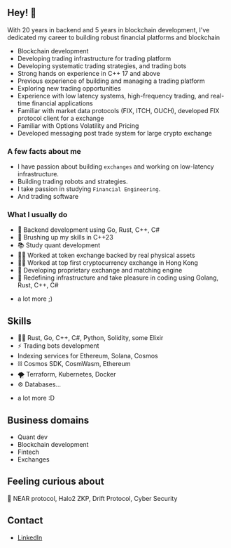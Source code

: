 ## Hey! 👋
With 20 years in backend and 5 years in blockchain development, I've dedicated my career to building robust financial platforms and blockchain

- Blockchain development
- Developing trading infrastructure for trading platform
- Developing systematic trading strategies, and trading bots
- Strong hands on experience in C++ 17 and above
- Previous experience of building and managing a trading platform
- Exploring new trading opportunities
- Experience with low latency systems, high-frequency trading, and real-time financial applications
- Familiar with market data protocols (FIX, ITCH, OUCH), developed FIX protocol client for a exchange
- Familiar with Options Volatility and Pricing
- Developed messaging post trade system for large crypto exchange

### A few facts about me
- I have passion about building `exchanges` and working on low-latency infrastructure.
- Building trading robots and strategies.
- I take passion in studying `Financial Engineering`.
- And trading software

### What I usually do
- 🥭 Backend development using Go, Rust, C++, C#
- 🎾 Brushing up my skills in C++23
- 📚 Study quant development
- 👨‍💻 Worked at token exchange backed by real physical assets
- 👨‍💻 Worked at top first cryptocurrency exchange in Hong Kong 
- 🧭 Developing proprietary exchange and matching engine
- 🌱 Redefining infrastructure and take pleasure in coding using Golang, Rust, C++, C#
+ a lot more ;)

## Skills
- 👨‍💻 Rust, Go, C++, C#, Python, Solidity, some Elixir
- ⚡️ Trading bots development
- Indexing services for Ethereum, Solana, Cosmos
- ⛓️ Cosmos SDK, CosmWasm, Ethereum
- 🌪️ Terraform, Kubernetes, Docker
- ⚙️ Databases...
+ a lot more :D

## Business domains
- Quant dev
- Blockchain development
- Fintech
- Exchanges

## Feeling curious about
👀 NEAR protocol, Halo2 ZKP, Drift Protocol, Cyber Security

## Contact
- [LinkedIn](https://www.linkedin.com/in/ddyachkov)

<!---
Dmdv/Dmdv is a ✨ special ✨ repository because its `README.md` (this file) appears on your GitHub profile.
You can click the Preview link to take a look at your changes.
--->
